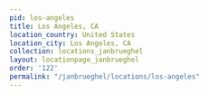 ```yaml
---
pid: los-angeles
title: Los Angeles, CA
location_country: United States
location_city: Los Angeles, CA
collection: locations_janbrueghel
layout: locationpage_janbrueghel
order: '122'
permalink: "/janbrueghel/locations/los-angeles"
---
```

